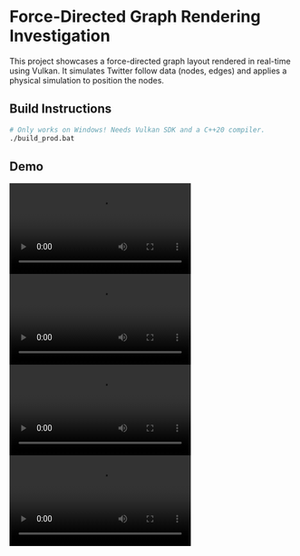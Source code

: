 # Force-Directed Graph Rendering Investigation

This project showcases a force-directed graph layout rendered in real-time using Vulkan.
It simulates Twitter follow data (nodes, edges) and applies a physical simulation to position the nodes.

## Build Instructions
```bash
# Only works on Windows! Needs Vulkan SDK and a C++20 compiler.
./build_prod.bat
```

## Demo

<video src="demo/1.webm" controls width="320"></video>
<video src="demo/2.webm" controls width="320"></video>
<video src="demo/3.webm" controls width="320"></video>
<video src="demo/4.webm" controls width="320"></video>
